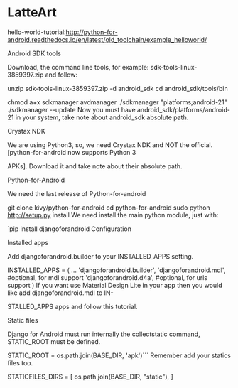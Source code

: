# LatteArt

hello-world-tutorial:http://python-for-android.readthedocs.io/en/latest/old_toolchain/example_helloworld/

Android SDK tools

Download, the command line tools, for example: sdk-tools-linux-3859397.zip and follow:

unzip sdk-tools-linux-3859397.zip -d android_sdk
cd android_sdk/tools/bin

chmod a+x sdkmanager avdmanager
./sdkmanager "platforms;android-21"
./sdkmanager --update
Now you must have android_sdk/platforms/android-21 in your system, take note about android_sdk absolute path.

Crystax NDK

We are using Python3, so, we need Crystax NDK and NOT the official. [python-for-android now supports Python 3

APKs]. Download it and take note about their absolute path.

Python-for-Android

We need the last release of Python-for-android

git clone kivy/python-for-android
cd python-for-android
sudo python http://setup.py install
We need install the main python module, just with:

`pip install djangoforandroid
Configuration

Installed apps

Add djangoforandroid.builder to your INSTALLED_APPS setting.

INSTALLED_APPS = (
...
'djangoforandroid.builder',
'djangoforandroid.mdl', #optional, for mdl support
'djangoforandroid.d4a', #optional, for urls support
)
If you want use Material Design Lite in your app then you would like add djangoforandroid.mdl to IN-

STALLED_APPS apps and follow this tutorial.

Static files

Django for Android must run internally the collectstatic command, STATIC_ROOT must be defined.

STATIC_ROOT = os.path.join(BASE_DIR, 'apk')```
Remember add your statics files too.

STATICFILES_DIRS = [
os.path.join(BASE_DIR, "static"),
]
